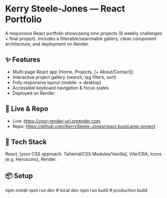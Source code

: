 # Kerry Steele-Jones — React Portfolio

A responsive React portfolio showcasing nine projects (8 weekly challenges + final project). Includes a filterable/searchable gallery, clean component architecture, and deployment on Render.

## ✨ Features
- Multi-page React app (Home, Projects, [+ About/Contact])
- Interactive project gallery (search, tag filters, sort)
- Fully responsive layout (mobile → desktop)
- Accessible keyboard navigation & focus states
- Deployed on Render

## 🔗 Live & Repo
- Live: https://your-render-url.onrender.com
- Repo: https://github.com/KerrySteele-Jones/react-bootcamp-project



## 🧱 Tech Stack
React, [your CSS approach: Tailwind/CSS Modules/Vanilla], Vite/CRA, Icons (e.g. Heroicons), Render.

## 📦 Setup

npm install
npm run dev   # local dev
npm run build # production build
